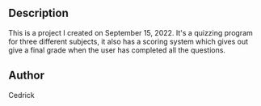 ## Description
This is a project I created on September 15, 2022. It's a quizzing program for three different subjects, it also has a scoring system which gives out give a final grade when the user has completed all the questions.











## Author
 Cedrick

